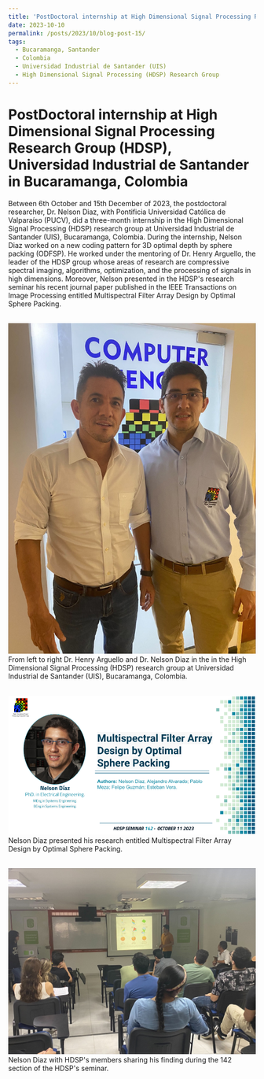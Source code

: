 ```yaml
---
title: 'PostDoctoral internship at High Dimensional Signal Processing Research Group (HDSP) in Bucaramanga, Colombia, 2023'
date: 2023-10-10
permalink: /posts/2023/10/blog-post-15/
tags:
  - Bucaramanga, Santander
  - Colombia
  - Universidad Industrial de Santander (UIS)
  - High Dimensional Signal Processing (HDSP) Research Group 
---
```


PostDoctoral internship at High Dimensional Signal Processing Research Group (HDSP), Universidad Industrial de Santander in Bucaramanga, Colombia
======

Between 6th October and 15th December of 2023, the postdoctoral researcher, Dr. Nelson Diaz, with Pontificia Universidad Católica de Valparaíso (PUCV), did a three-month internship in the High Dimensional Signal Processing (HDSP) research group at Universidad Industrial de Santander (UIS), Bucaramanga, Colombia. During the internship, Nelson Diaz worked on a new coding pattern for 3D optimal depth by sphere packing (ODFSP). He worked under the mentoring of Dr. Henry Arguello, the leader of the HDSP group whose areas of research are compressive spectral imaging, algorithms, optimization, and the processing of signals in high dimensions. Moreover, Nelson presented in the HDSP's research seminar his recent journal paper published in the IEEE Transactions on Image Processing entitled Multispectral Filter Array Design by Optimal Sphere Packing.



<br/><img src='/images/internship-colombia2023.jpg'>
 From left to right Dr. Henry Arguello and Dr. Nelson Diaz in the in the High Dimensional Signal Processing (HDSP) research group at Universidad Industrial de Santander (UIS), Bucaramanga, Colombia.

<br/><img src='/images/seminar-142-2023.png'>
Nelson Diaz presented his research entitled Multispectral Filter Array Design by Optimal Sphere Packing.

<br/><img src='/images/charla_Nelson_UIS_2.jpg'>
Nelson Diaz with HDSP's members sharing his finding during the 142 section of the HDSP's seminar.

